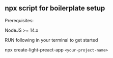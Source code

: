 ## npx script for boilerplate setup

Prerequisites:

NodeJS >= 14.x

RUN following in your terminal to get started

npx create-light-preact-app `<your-project-name>`
  
